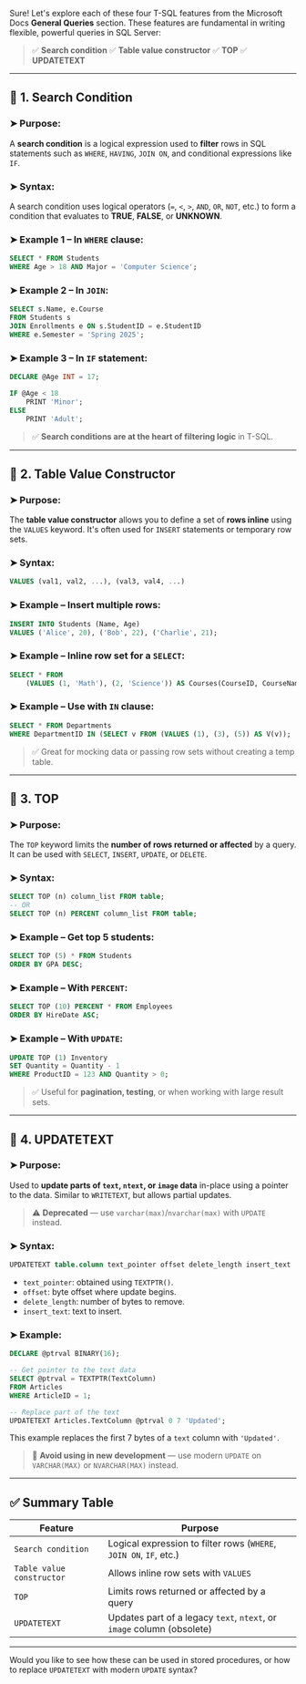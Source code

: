 Sure! Let's explore each of these four T-SQL features from the Microsoft Docs **General Queries** section. These features are fundamental in writing flexible, powerful queries in SQL Server:

> ✅ **Search condition**
> ✅ **Table value constructor**
> ✅ **TOP**
> ✅ **UPDATETEXT**

---

## 🔹 1. **Search Condition**

### ➤ Purpose:

A **search condition** is a logical expression used to **filter** rows in SQL statements such as `WHERE`, `HAVING`, `JOIN ON`, and conditional expressions like `IF`.

### ➤ Syntax:

A search condition uses logical operators (`=`, `<`, `>`, `AND`, `OR`, `NOT`, etc.) to form a condition that evaluates to **TRUE**, **FALSE**, or **UNKNOWN**.

### ➤ Example 1 – In `WHERE` clause:

```sql
SELECT * FROM Students
WHERE Age > 18 AND Major = 'Computer Science';
```

### ➤ Example 2 – In `JOIN`:

```sql
SELECT s.Name, e.Course
FROM Students s
JOIN Enrollments e ON s.StudentID = e.StudentID
WHERE e.Semester = 'Spring 2025';
```

### ➤ Example 3 – In `IF` statement:

```sql
DECLARE @Age INT = 17;

IF @Age < 18
    PRINT 'Minor';
ELSE
    PRINT 'Adult';
```

> ✅ **Search conditions are at the heart of filtering logic** in T-SQL.

---

## 🔹 2. **Table Value Constructor**

### ➤ Purpose:

The **table value constructor** allows you to define a set of **rows inline** using the `VALUES` keyword. It's often used for `INSERT` statements or temporary row sets.

### ➤ Syntax:

```sql
VALUES (val1, val2, ...), (val3, val4, ...)
```

### ➤ Example – Insert multiple rows:

```sql
INSERT INTO Students (Name, Age)
VALUES ('Alice', 20), ('Bob', 22), ('Charlie', 21);
```

### ➤ Example – Inline row set for a `SELECT`:

```sql
SELECT * FROM 
    (VALUES (1, 'Math'), (2, 'Science')) AS Courses(CourseID, CourseName);
```

### ➤ Example – Use with `IN` clause:

```sql
SELECT * FROM Departments
WHERE DepartmentID IN (SELECT v FROM (VALUES (1), (3), (5)) AS V(v));
```

> ✅ Great for mocking data or passing row sets without creating a temp table.

---

## 🔹 3. **TOP**

### ➤ Purpose:

The `TOP` keyword limits the **number of rows returned or affected** by a query. It can be used with `SELECT`, `INSERT`, `UPDATE`, or `DELETE`.

### ➤ Syntax:

```sql
SELECT TOP (n) column_list FROM table;
-- OR
SELECT TOP (n) PERCENT column_list FROM table;
```

### ➤ Example – Get top 5 students:

```sql
SELECT TOP (5) * FROM Students
ORDER BY GPA DESC;
```

### ➤ Example – With `PERCENT`:

```sql
SELECT TOP (10) PERCENT * FROM Employees
ORDER BY HireDate ASC;
```

### ➤ Example – With `UPDATE`:

```sql
UPDATE TOP (1) Inventory
SET Quantity = Quantity - 1
WHERE ProductID = 123 AND Quantity > 0;
```

> ✅ Useful for **pagination, testing**, or when working with large result sets.

---

## 🔹 4. **UPDATETEXT**

### ➤ Purpose:

Used to **update parts of `text`, `ntext`, or `image` data** in-place using a pointer to the data. Similar to `WRITETEXT`, but allows partial updates.

> ⚠️ **Deprecated** — use `varchar(max)`/`nvarchar(max)` with `UPDATE` instead.

### ➤ Syntax:

```sql
UPDATETEXT table.column text_pointer offset delete_length insert_text
```

* `text_pointer`: obtained using `TEXTPTR()`.
* `offset`: byte offset where update begins.
* `delete_length`: number of bytes to remove.
* `insert_text`: text to insert.

### ➤ Example:

```sql
DECLARE @ptrval BINARY(16);

-- Get pointer to the text data
SELECT @ptrval = TEXTPTR(TextColumn)
FROM Articles
WHERE ArticleID = 1;

-- Replace part of the text
UPDATETEXT Articles.TextColumn @ptrval 0 7 'Updated';
```

This example replaces the first 7 bytes of a `text` column with `'Updated'`.

> 🛑 **Avoid using in new development** — use modern `UPDATE` on `VARCHAR(MAX)` or `NVARCHAR(MAX)` instead.

---

## ✅ Summary Table

| Feature                   | Purpose                                                                |
| ------------------------- | ---------------------------------------------------------------------- |
| `Search condition`        | Logical expression to filter rows (`WHERE`, `JOIN ON`, `IF`, etc.)     |
| `Table value constructor` | Allows inline row sets with `VALUES`                                   |
| `TOP`                     | Limits rows returned or affected by a query                            |
| `UPDATETEXT`              | Updates part of a legacy `text`, `ntext`, or `image` column (obsolete) |

---

Would you like to see how these can be used in stored procedures, or how to replace `UPDATETEXT` with modern `UPDATE` syntax?
